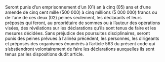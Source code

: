 Seront punis d’un emprisonnement d’un (01) an à cinq (05) ans et d’une amende de cinq cent mille (500 000) à cinq millions (5 000 000) francs ou de l’une de ces deux (02) peines seulement, les déclarants et leurs préposés qui feront, au propriétaire de sommes ou à l’auteur des opérations visées, des révélations sur les déclarations qu’ils sont tenus de faire et les mesures décidées.
Sans préjudice des poursuites disciplinaires, seront punis des peines prévues à l’alinéa précédent, les personnes, les dirigeants et préposés des organismes énumérés à l’article 563 du présent code qui s’abstiendront volontairement de faire les déclarations auxquelles ils sont tenus par les dispositions dudit article.